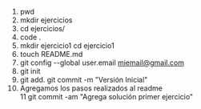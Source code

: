 1.   pwd
2.   mkdir ejercicios
3.   cd ejercicios/
4.  code .
5.   mkdir ejercicio1
    cd ejercicio1
6.   touch README.md
7.   git config --global user.email miemail@gmail.com
8.   git init
9.   git add.
    git commit -m "Versión Inicial"
10. Agregamos los pasos realizados al readme  
11  git commit -am "Agrega solución primer ejercicio"
